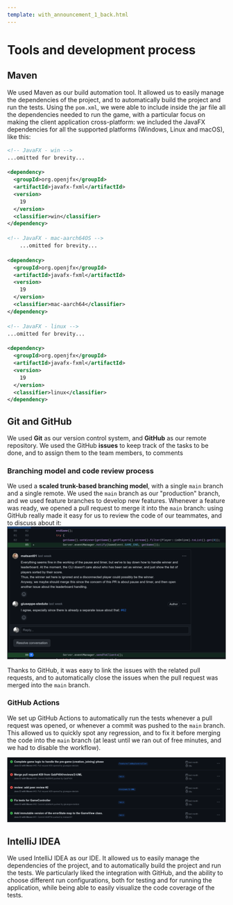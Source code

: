 ```yaml
---
template: with_announcement_1_back.html
---
```


# Tools and development process

## Maven

We used Maven as our build automation tool. It allowed us to easily manage the dependencies of the project, and to
automatically build the project and run the tests.
Using the `pom.xml`, we were able to include inside the jar file all the dependencies needed to run the game, with
a particular focus on making the client application cross-platform: we included the JavaFX dependencies for all the
supported platforms (Windows, Linux and macOS), like this:

```xml
<!-- JavaFX - win -->
...omitted for brevity...

<dependency>
  <groupId>org.openjfx</groupId>
  <artifactId>javafx-fxml</artifactId>
  <version>
    19
  </version>
  <classifier>win</classifier>
</dependency>

<!-- JavaFX - mac-aarch64OS -->
    ...omitted for brevity...

<dependency>
  <groupId>org.openjfx</groupId>
  <artifactId>javafx-fxml</artifactId>
  <version>
    19
  </version>
  <classifier>mac-aarch64</classifier>
</dependency>

<!-- JavaFX - linux -->
...omitted for brevity...

<dependency>
  <groupId>org.openjfx</groupId>
  <artifactId>javafx-fxml</artifactId>
  <version>
    19
  </version>
  <classifier>linux</classifier>
</dependency>
```

## Git and GitHub

We used **Git** as our version control system, and **GitHub** as our remote repository. We used the GitHub **issues** to keep track
of the tasks to be done, and to assign them to the team members, to comments 

### Branching model and code review process

We used a **scaled trunk-based branching model**, with a single `main` branch and a single remote. We used the `main` branch as our
"production" branch, and we used feature branches to develop new features. Whenever a feature was ready, we opened a pull
request to merge it into the `main` branch: using GitHub really made it easy for us to review the code of our
teammates, and to discuss about it:
![Code review](code-review.png)

Thanks to GitHub, it was easy to link the issues with the related pull requests, and to automatically close the issues
when the pull request was merged into the `main` branch. 

### GitHub Actions

We set up GitHub Actions to automatically run the tests whenever a pull request was opened, or
whenever a commit was pushed to the `main` branch. This allowed us to quickly spot any regression, and to fix it
before merging the code into the `main` branch (at least until we ran out of free minutes, and we had to disable the 
workflow).

![GitHub Actions](github-actions.png)

## IntelliJ IDEA

We used IntelliJ IDEA as our IDE. It allowed us to easily manage the dependencies of the project, and to
automatically build the project and run the tests.
We particularly liked the integration with GitHub, and the ability to choose different run configurations, both for testing
and for running the application, while being able to easily visualize the code coverage of the tests.